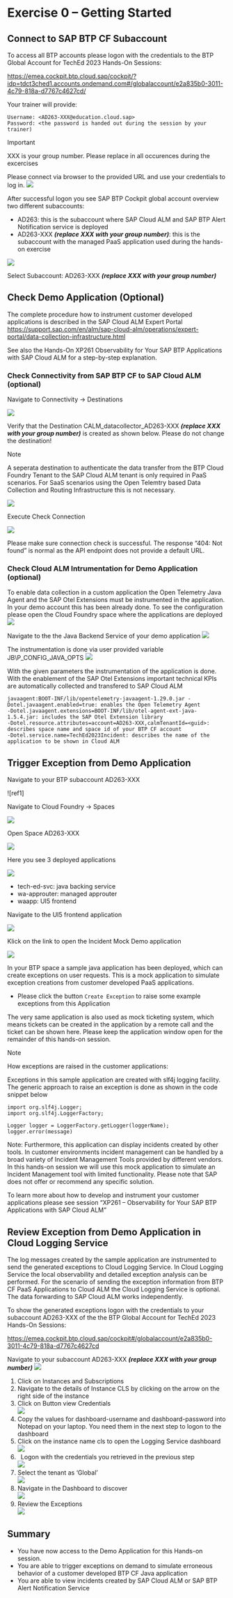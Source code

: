 # Exercise 0 – Getting Started

## Connect to SAP BTP CF Subaccount

To access all BTP accounts please logon with the credentials to the BTP Global Account for TechEd 2023 Hands-On Sessions:

<https://emea.cockpit.btp.cloud.sap/cockpit/?idp=tdct3ched1.accounts.ondemand.com#/globalaccount/e2a835b0-3011-4c79-818a-d7767c4627cd/>

Your trainer will provide:

```
Username: <AD263-XXX@education.cloud.sap>
Password: <the password is handed out during the session by your trainer)
```

> [!IMPORTANT]
> XXX is your group number. Please replace in all occurences during the excercises

Please connect via browser to the provided URL and use your credentials to log in.
![](./images/001.png)

After successful logon you see SAP BTP Cockpit global account overview two different subaccounts:

- AD263: this is the subaccount where SAP Cloud ALM and SAP BTP Alert Notification service is deployed
- AD263-XXX ***(replace XXX with your group number)***: this is the subaccount with the managed PaaS application used during the hands-on exercise

![](./images/002.png)

Select Subaccount: AD263-XXX ***(replace XXX with your group number)***

## Check Demo Application (Optional)

The complete procedure how to instrument customer developed applications is described in the SAP Cloud ALM Expert Portal
<https://support.sap.com/en/alm/sap-cloud-alm/operations/expert-portal/data-collection-infrastructure.html>

See also the Hands-On XP261 Observability for Your SAP BTP Applications with SAP Cloud ALM for a step-by-step explanation.

### Check Connectivity from SAP BTP CF to SAP Cloud ALM (optional)

Navigate to Connectivity -> Destinations

![](./images/003.png)

Verify that the Destination CALM\_datacollector\_AD263-XXX ***(replace XXX with your group number)*** is created as shown below. Please do not change the destination!
> [!NOTE]
> A seperata destination to authenticate the data transfer from the BTP Cloud Foundry Tenant to the SAP Cloud ALM tenant is only required in PaaS scenarios. For SaaS scenarios using the Open Telemtry based Data Collection and Routing Infrastructure this is not necessary.

![](./images/004.png)

Execute Check Connection

![](./images/005.png)

Please make sure connection check is successful. The response “404: Not found” is normal as the API endpoint does not provide a default URL.

### Check Cloud ALM Intrumentation for Demo Application (optional)

To enable data collection in a custom application the Open Telemetry Java Agent and the SAP Otel Extensions must be instrumented in the application. In your demo account this has been already done. To see the configuration please open the Cloud Foundry space where the applications are deployed
![](./images/open_space.png)

Navigate to the the Java Backend Service of your demo application
![](./images/open_app.png)

The instrumentation is done via user provided variable JB\P_CONFIG\_JAVA\_OPTS
![](./images/open_app_instrumentation.png)

With the given parameters the instrumentation of the application is done. With the enablement of the SAP Otel Extensions important technical KPIs are automatically collected and transfered to SAP Cloud ALM

```
javaagent:BOOT-INF/lib/opentelemetry-javaagent-1.29.0.jar -Dotel.javaagent.enabled=true: enables the Open Telemetry Agent
-Dotel.javaagent.extensions=BOOT-INF/lib/otel-agent-ext-java-1.5.4.jar: includes the SAP Otel Extension library
-Dotel.resource.attributes=account=AD263-XXX,calmTenantId=<guid>: describes space name and space id of your BTP CF account
-Dotel.service.name=TechEd2023Incident: describes the name of the application to be shown in Cloud ALM

```

## Trigger Exception from Demo Application
Navigate to your BTP subaccount AD263-XXX

![ref1]

Navigate to Cloud Foundry -> Spaces

![](./images/006.png)

Open Space AD263-XXX

![](./images/007.png)

Here you see 3 deployed applications

![](./images/008.png)

- tech-ed-svc: java backing service
- wa-approuter: managed approuter
- waapp: UI5 frontend

Navigate to the UI5 frontend application

![](./images/009.png)

Klick on the link to open the Incident Mock Demo application

![](./images/010.png)

In your BTP space a sample java application has been deployed, which can create exceptions on user requests. This is a mock application to simulate exception creations from customer developed PaaS applications.

- Please click the button `Create Exception` to raise some example exceptions from this Application

The very same application is also used as mock ticketing system, which means tickets can be created in the application by a remote call and the ticket can be shown here. Please keep the application window open for the remainder of this hands-on session.

> [!NOTE]
> How exceptions are raised in the customer applications: 

Exceptions in this sample application are created with slf4j logging facility. The generic approach to raise an exception is done as shown in the code snippet below

```
import org.slf4j.Logger;
import org.slf4j.LoggerFactory;

Logger logger = LoggerFactory.getLogger(loggerName);
logger.error(message)
```

Note: Furthermore, this application can display incidents created by other tools. In customer environments incident management can be handled by a broad variety of Incident Management Tools provided by different vendors. In this hands-on session we will use this mock application to simulate an Incident Management tool with limited functionality. Please note that SAP does not offer or recommend any specific solution.

To learn more about how to develop and instrument your customer applications please see session “XP261 – Observability for Your SAP BTP Applications with SAP Cloud ALM”

## Review Exception from Demo Application in Cloud Logging Service

The log messages created by the sample application are instrumented to send the generated exceptions to Cloud Logging Service. In Cloud Logging Service the local observability and detailed exception analysis can be performed. For the scenario of sending the exception information from BTP CF PaaS Applications to Cloud ALM the Cloud Logging Service is optional. The data forwarding to SAP Cloud ALM works independently.

<a name="_toc146285036"></a>To show the generated exceptions logon with the credentials to your subaccount AD263-XXX of the the BTP Global Account for TechEd 2023 Hands-On Sessions:

<https://emea.cockpit.btp.cloud.sap/cockpit#/globalaccount/e2a835b0-3011-4c79-818a-d7767c4627cd>

Navigate to your subaccount AD263-XXX ***(replace XXX with your group number)***
![](./images/011.png)

1. Click on Instances and Subscriptions
1. Navigate to the details of Instance CLS by clicking on the arrow on the right side of the instance
1. Click on Button view Credentials<br> 
![](./images/012.png)
1. Copy the values for dashboard-username and dashboard-password into Notepad on your laptop. You need them in the next step to logon to the dashboard
1. Click on the instance name cls to open the Logging Service dashboard<br>
![](./images/013.png)
1. ` `Logon with the credentials you retrieved in the previous step<br>
![](./images/014.png)
1. Select the tenant as ‘Global’<br>
![](./images/015.png)
1. Navigate in the Dashboard to discover<br>
![](./images/016.png)
1. Review the Exceptions<br>
![](./images/017.png)

## Summary
- You have now access to the Demo Application for this Hands-on session.
- You are able to trigger exceptions on demand to simulate erroneous behavior of a customer developed BTP CF Java application
- You are able to view incidents created by SAP Cloud ALM or SAP BTP Alert Notification Service
